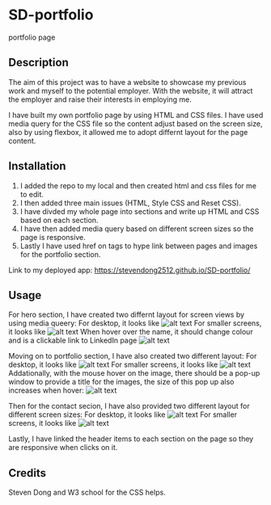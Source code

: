 # SD-portfolio
portfolio page 


## Description

The aim of this project was to have a website to showcase my previous work and myself to the potential employer. With the website, it will attract the employer and raise their interests in employing me. 


I have built my own portfolio page by using HTML and CSS files. I have used media query for the CSS file so the content adjust based on the screen size, also by using flexbox, it allowed me to adopt differnt layout for the page content. 


## Installation

1. I added the repo to my local and then created html and css files for me to edit. 
2. I then added three main issues (HTML, Style CSS and Reset CSS).
3. I have divded my whole page into sections and write up HTML and CSS based on each section. 
4. I have then added media query based on different screen sizes so the page is responsive. 
5. Lastly I have used href on tags to hype link between pages and images for the portfolio section. 

Link to my deployed app: https://stevendong2512.github.io/SD-portfolio/
## Usage

For hero section, I have created two differnt layout for screen views by using media queery: 
For desktop, it looks like 
![alt text](./Assets/images/untitled%20folder/About%20big.png)
For smaller screens, it looks like 
![alt text](./Assets/images/untitled%20folder/About%20Small.png)
When hover over the name, it should change colour and is a clickable link to LinkedIn page 
![alt text](./Assets/images/untitled%20folder/Screenshot%202023-02-26%20at%201.35.49%20pm.png)

Moving on to portfolio section, I have also created two different layout:
For desktop, it looks like 
![alt text](./Assets/images/untitled%20folder/Port%20big.png)
For smaller screens, it looks like 
![alt text](./Assets/images/untitled%20folder/Port%20small.png)
Addationally, with the mouse hover on the image, there should be a pop-up window to provide a title for the images, the size of this pop up also increases when hover:
![alt text](./Assets/images/untitled%20folder/Port%20zoom.png)

Then for the contact secion, I have also provided two different layout for different screen sizes: 
For desktop, it looks like 
![alt text](./Assets/images/untitled%20folder/Contact%20big.png)
For smaller screens, it looks like 
![alt text](./Assets/images/untitled%20folder/Contact%20small.png)

Lastly, I have linked the header items to each section on the page so they are responsive when clicks on it. 

## Credits

Steven Dong 
and W3 school for the CSS helps. 






